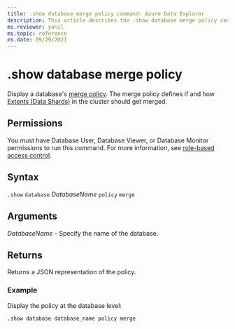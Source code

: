 ```yaml
---
title: .show database merge policy command- Azure Data Explorer
description: This article describes the .show database merge policy command in Azure Data Explorer.
ms.reviewer: yonil
ms.topic: reference
ms.date: 09/29/2021
---
```

# .show database merge policy

Display a database's [merge policy](mergepolicy.md). The merge policy defines if and how [Extents (Data Shards)](../management/extents-overview.md) in the cluster should get merged.

## Permissions

You must have Database User, Database Viewer, or Database Monitor permissions to run this command. For more information, see [role-based access control](access-control/role-based-access-control.md).

## Syntax

`.show` `database` *DatabaseName* `policy` `merge` 

## Arguments

*DatabaseName* - Specify the name of the database.

## Returns

Returns a JSON representation of the policy.

### Example

Display the policy at the database level:

```kusto
.show database database_name policy merge 
```
